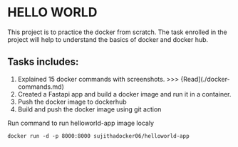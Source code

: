 # HELLO WORLD

This project is to practice the docker from scratch. The task enrolled in the project will help to understand the basics of docker and docker hub.

## Tasks includes:

1. Explained 15 docker commands with screenshots. >>> {Read](./docker-commands.md)
2. Created a Fastapi app and build a docker image and run it in a container.
3. Push the docker image to dockerhub
4. Build and push the docker image using git action


Run command to run helloworld-app image localy
```
docker run -d -p 8000:8000 sujithadocker06/helloworld-app
```


